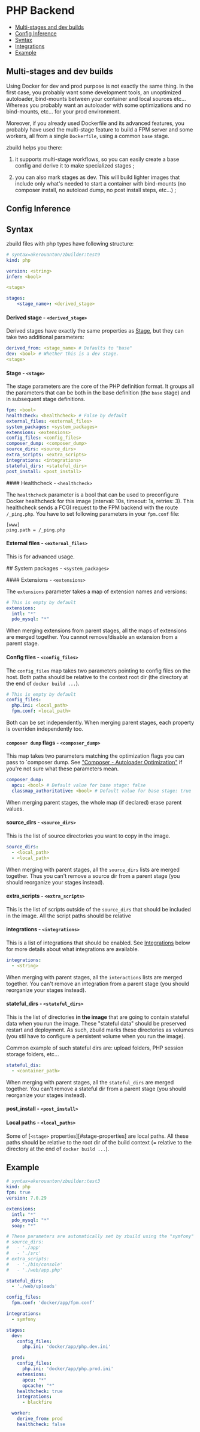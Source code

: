 # PHP Backend

* [Multi-stages and dev builds](#multi-stages-and-dev-builds)
* [Config Inference](#config-inference)
* [Syntax](#syntax)
* [Integrations](#integrations)
* [Example](#example)

## Multi-stages and dev builds

Using Docker for dev and prod purpose is not exactly the same thing. In the first
case, you probably want some development tools, an unoptimized autoloader, bind-mounts between your container and local sources etc... Whereas you probably want an autoloader with some optimizations and no bind-mounts, etc... for your prod environment.

Moreover, if you already used Dockerfile and its advanced features, you probably have used the multi-stage feature to build a FPM server and some workers, all from a single `Dockerfile`, using a common `base` stage.

zbuild helps you there:

1. it supports multi-stage workflows, so you can easily create a base config and derive it to make specialized stages ;

2. you can also mark stages as dev. This will build lighter images that include only what's needed to start a container with bind-mounts (no composer install, no autoload dump, no post install steps, etc...) ;

## Config Inference

## Syntax

zbuild files with php types have following structure:

```yaml
# syntax=akerouanton/zbuilder:test9
kind: php

version: <string>
infer: <bool>

<stage>

stages:
    <stage_name>: <derived_stage>
```

#### Derived stage - `<derived_stage>`

Derived stages have exactly the same properties as [Stage](#stage-stage), but they
can take two additional parameters:

```yaml
derived_from: <stage_name> # Defaults to "base"
dev: <bool> # Whether this is a dev stage.
<stage>
```

#### Stage - `<stage>`

The stage parameters are the core of the PHP definition format. It groups all the
parameters that can be both in the base definition (the `base` stage) and in subsequent stage definitions.

```yaml
fpm: <bool>
healthcheck: <healthcheck> # False by default
external_files: <external_files>
system_packages: <system_packages>
extensions: <extensions>
config_files: <config_files>
composer_dump: <composer_dump>
source_dirs: <source_dirs>
extra_scripts: <extra_scripts>
integrations: <integrations>
stateful_dirs: <stateful_dirs>
post_install: <post_install>
```

#### Healthcheck - `<healthcheck>`

The `healthcheck` parameter is a bool that can be used to preconfigure Docker healthcheck for
this image (interval: 10s, timeout: 1s, retries: 3). This healthcheck sends a FCGI request to the FPM backend with the route `/_ping.php`. You have to set following parameters in your `fpm.conf` file:

```
[www]
ping.path = /_ping.php
```

#### External files - `<external_files>`

This is for advanced usage.

## System packages - `<system_packages>`



#### Extensions - `<extensions>`

The `extensions` parameter takes a map of extension names and versions:

```yaml
# This is empty by default
extensions:
  intl: "*"
  pdo_mysql: "*"
```

When merging extensions from parent stages, all the maps of extensions are merged together. You cannot remove/disable an extension from a parent stage.

#### Config files - `<config_files>`

The `config_files` map takes two parameters pointing to config files on the host. Both paths should be relative to the context root dir (the directory at the end of `docker build ...`).

```yaml
# This is empty by default
config_files:
  php.ini: <local_path>
  fpm.conf: <local_path>
```

Both can be set independently. When merging parent stages, each property is overriden independently too.

#### `composer dump` flags - `<composer_dump>`

This map takes two parameters matching the optimization flags you can pass to `composer dump. See ["Composer - Autoloader Optimization"](https://getcomposer.org/doc/articles/autoloader-optimization.md#autoloader-optimization) if you're not sure what these parameters mean.

```yaml
composer_dump:
  apcu: <bool> # Default value for base stage: false
  classmap_authoritative: <bool> # Default value for base stage: true
```

When merging parent stages, the whole map (if declared) erase parent values.

#### source_dirs - `<source_dirs>`

This is the list of source directories you want to copy in the image.

```yaml
source_dirs:
  - <local_path>
  - <local_path>
```

When merging with parent stages, all the `source_dirs` lists are merged together. Thus you can't remove a source dir from a parent stage (you should reorganize your stages instead).

#### extra_scripts - `<extra_scripts>`

This is the list of scripts outside of the `source_dirs` that should be
included in the image. All the script paths should be relative

#### integrations - `<integrations>`

This is a list of integrations that should be enabled. See [Integrations](#integrations) below for more details about what integrations are available.

```yaml
integrations:
  - <string>
```

When merging with parent stages, all the `interactions` lists are merged together. You can't remove an integration from a parent stage (you should reorganize your stages instead).

#### stateful_dirs - `<stateful_dirs>`

This is the list of directories **in the image** that are going to contain stateful data when you run the image. These "stateful data" should be preserved restart and deployment. As such, zbuild marks these directories as volumes (you stil have to configure a persistent volume when you run the image).

Common example of such stateful dirs are: upload folders, PHP session storage folders, etc...

```yaml
stateful_dis:
  - <container_path>
```

When merging with parent stages, all the `stateful_dirs` are merged together. You can't remove a stateful dir from a parent stage (you should reorganize your stages instead).

#### post_install - `<post_install>`


#### Local paths - `<local_paths>`

Some of [`<stage>` properties][#stage-properties] are local paths. All these paths should be relative to the root dir of the build context (= relative to the directory at the end of `docker build ...`).

## Example

```yml
# syntax=akerouanton/zbuilder:test3
kind: php
fpm: true
version: 7.0.29

extensions:
  intl: "*"
  pdo_mysql: "*"
  soap: "*"

# These parameters are automatically set by zbuild using the "symfony" integration, so there're not needed in this case.
# source_dirs:
#   - './app'
#   - './src'
# extra_scripts:
#   - './bin/console'
#   - './web/app.php'

stateful_dirs:
  - './web/uploads'

config_files:
  fpm.conf: 'docker/app/fpm.conf'

integrations:
  - symfony

stages:
  dev:
    config_files:
      php.ini: 'docker/app/php.dev.ini'

  prod:
    config_files:
      php.ini: 'docker/app/php.prod.ini'
    extensions:
      apcu: "*"
      opcache: "*"
    healthcheck: true
    integrations:
      - blackfire

  worker:
    derive_from: prod
    healthcheck: false
```
